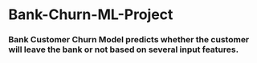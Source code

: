 # Bank-Churn-ML-Project
### 
### Bank Customer Churn Model predicts whether the customer will leave the bank or not based on several input features. 
